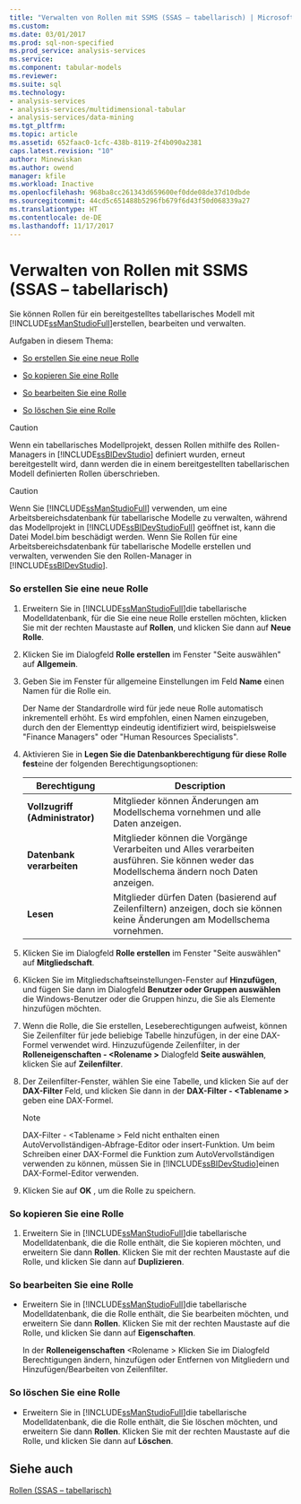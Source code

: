 ```yaml
---
title: "Verwalten von Rollen mit SSMS (SSAS – tabellarisch) | Microsoft Docs"
ms.custom: 
ms.date: 03/01/2017
ms.prod: sql-non-specified
ms.prod_service: analysis-services
ms.service: 
ms.component: tabular-models
ms.reviewer: 
ms.suite: sql
ms.technology:
- analysis-services
- analysis-services/multidimensional-tabular
- analysis-services/data-mining
ms.tgt_pltfrm: 
ms.topic: article
ms.assetid: 652faac0-1cfc-438b-8119-2f4b090a2381
caps.latest.revision: "10"
author: Minewiskan
ms.author: owend
manager: kfile
ms.workload: Inactive
ms.openlocfilehash: 968ba8cc261343d659600ef0dde08de37d10dbde
ms.sourcegitcommit: 44cd5c651488b5296fb679f6d43f50d068339a27
ms.translationtype: HT
ms.contentlocale: de-DE
ms.lasthandoff: 11/17/2017
---
```

# <a name="manage-roles-by-using-ssms-ssas-tabular"></a>Verwalten von Rollen mit SSMS (SSAS – tabellarisch)
  Sie können Rollen für ein bereitgestelltes tabellarisches Modell mit [!INCLUDE[ssManStudioFull](../../includes/ssmanstudiofull-md.md)]erstellen, bearbeiten und verwalten.  
  
 Aufgaben in diesem Thema:  
  
-   [So erstellen Sie eine neue Rolle](#bkmk_new_role)  
  
-   [So kopieren Sie eine Rolle](#bkmk_copy_role)  
  
-   [So bearbeiten Sie eine Rolle](#bkmk_edit_role)  
  
-   [So löschen Sie eine Rolle](#bkmk_deletet_role)  
  
> [!CAUTION]  
>  Wenn ein tabellarisches Modellprojekt, dessen Rollen mithilfe des Rollen-Managers in [!INCLUDE[ssBIDevStudio](../../includes/ssbidevstudio-md.md)] definiert wurden, erneut bereitgestellt wird, dann werden die in einem bereitgestellten tabellarischen Modell definierten Rollen überschrieben.  
  
> [!CAUTION]  
>  Wenn Sie [!INCLUDE[ssManStudioFull](../../includes/ssmanstudiofull-md.md)] verwenden, um eine Arbeitsbereichsdatenbank für tabellarische Modelle zu verwalten, während das Modellprojekt in [!INCLUDE[ssBIDevStudioFull](../../includes/ssbidevstudiofull-md.md)] geöffnet ist, kann die Datei Model.bim beschädigt werden. Wenn Sie Rollen für eine Arbeitsbereichsdatenbank für tabellarische Modelle erstellen und verwalten, verwenden Sie den Rollen-Manager in [!INCLUDE[ssBIDevStudio](../../includes/ssbidevstudio-md.md)].  
  
###  <a name="bkmk_new_role"></a> So erstellen Sie eine neue Rolle  
  
1.  Erweitern Sie in [!INCLUDE[ssManStudioFull](../../includes/ssmanstudiofull-md.md)]die tabellarische Modelldatenbank, für die Sie eine neue Rolle erstellen möchten, klicken Sie mit der rechten Maustaste auf **Rollen**, und klicken Sie dann auf **Neue Rolle**.  
  
2.  Klicken Sie im Dialogfeld **Rolle erstellen** im Fenster "Seite auswählen" auf **Allgemein**.  
  
3.  Geben Sie im Fenster für allgemeine Einstellungen im Feld **Name** einen Namen für die Rolle ein.  
  
     Der Name der Standardrolle wird für jede neue Rolle automatisch inkrementell erhöht. Es wird empfohlen, einen Namen einzugeben, durch den der Elementtyp eindeutig identifiziert wird, beispielsweise "Finance Managers" oder "Human Resources Specialists".  
  
4.  Aktivieren Sie in **Legen Sie die Datenbankberechtigung für diese Rolle fest**eine der folgenden Berechtigungsoptionen:  
  
    |Berechtigung|Description|  
    |----------------|-----------------|  
    |**Vollzugriff (Administrator)**|Mitglieder können Änderungen am Modellschema vornehmen und alle Daten anzeigen.|  
    |**Datenbank verarbeiten**|Mitglieder können die Vorgänge Verarbeiten und Alles verarbeiten ausführen. Sie können weder das Modellschema ändern noch Daten anzeigen.|  
    |**Lesen**|Mitglieder dürfen Daten (basierend auf Zeilenfiltern) anzeigen, doch sie können keine Änderungen am Modellschema vornehmen.|  
  
5.  Klicken Sie im Dialogfeld **Rolle erstellen** im Fenster "Seite auswählen" auf **Mitgliedschaft**.  
  
6.  Klicken Sie im Mitgliedschaftseinstellungen-Fenster auf **Hinzufügen**, und fügen Sie dann im Dialogfeld **Benutzer oder Gruppen auswählen** die Windows-Benutzer oder die Gruppen hinzu, die Sie als Elemente hinzufügen möchten.  
  
7.  Wenn die Rolle, die Sie erstellen, Leseberechtigungen aufweist, können Sie Zeilenfilter für jede beliebige Tabelle hinzufügen, in der eine DAX-Formel verwendet wird. Hinzuzufügende Zeilenfilter, in der **Rolleneigenschaften - \<Rolename >** Dialogfeld **Seite auswählen**, klicken Sie auf **Zeilenfilter**.  
  
8.  Der Zeilenfilter-Fenster, wählen Sie eine Tabelle, und klicken Sie auf der **DAX-Filter** Feld, und klicken Sie dann in der **DAX-Filter - \<Tablename >** geben eine DAX-Formel.  
  
    > [!NOTE]  
    >  DAX-Filter - \<Tablename > Feld nicht enthalten einen AutoVervollständigen-Abfrage-Editor oder insert-Funktion. Um beim Schreiben einer DAX-Formel die Funktion zum AutoVervollständigen verwenden zu können, müssen Sie in [!INCLUDE[ssBIDevStudio](../../includes/ssbidevstudio-md.md)]einen DAX-Formel-Editor verwenden.  
  
9. Klicken Sie auf **OK** , um die Rolle zu speichern.  
  
###  <a name="bkmk_copy_role"></a> So kopieren Sie eine Rolle  
  
1.  Erweitern Sie in [!INCLUDE[ssManStudioFull](../../includes/ssmanstudiofull-md.md)]die tabellarische Modelldatenbank, die die Rolle enthält, die Sie kopieren möchten, und erweitern Sie dann **Rollen**. Klicken Sie mit der rechten Maustaste auf die Rolle, und klicken Sie dann auf **Duplizieren**.  
  
###  <a name="bkmk_edit_role"></a> So bearbeiten Sie eine Rolle  
  
-   Erweitern Sie in [!INCLUDE[ssManStudioFull](../../includes/ssmanstudiofull-md.md)]die tabellarische Modelldatenbank, die die Rolle enthält, die Sie bearbeiten möchten, und erweitern Sie dann **Rollen**. Klicken Sie mit der rechten Maustaste auf die Rolle, und klicken Sie dann auf **Eigenschaften**.  
  
     In der **Rolleneigenschaften** \<Rolename > Klicken Sie im Dialogfeld Berechtigungen ändern, hinzufügen oder Entfernen von Mitgliedern und Hinzufügen/Bearbeiten von Zeilenfilter.  
  
###  <a name="bkmk_deletet_role"></a> So löschen Sie eine Rolle  
  
-   Erweitern Sie in [!INCLUDE[ssManStudioFull](../../includes/ssmanstudiofull-md.md)]die tabellarische Modelldatenbank, die die Rolle enthält, die Sie löschen möchten, und erweitern Sie dann **Rollen**. Klicken Sie mit der rechten Maustaste auf die Rolle, und klicken Sie dann auf **Löschen**.  
  
## <a name="see-also"></a>Siehe auch  
 [Rollen &#40;SSAS – tabellarisch&#41;](../../analysis-services/tabular-models/roles-ssas-tabular.md)  
  
  
